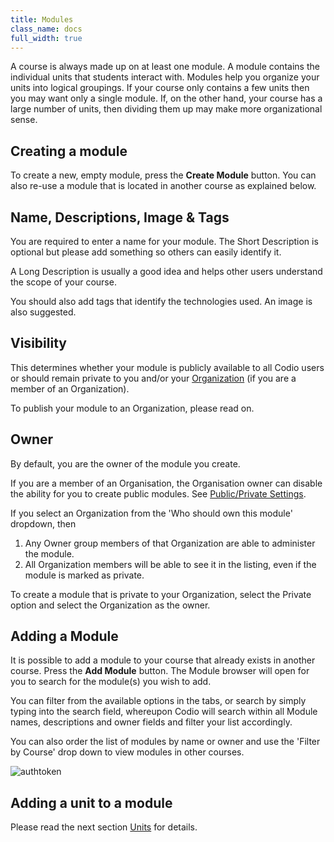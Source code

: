 ```yaml
---
title: Modules
class_name: docs
full_width: true
---
```


A course is always made up on at least one module. A module contains the individual units that students interact with. Modules help you organize your units into logical groupings. If your course only contains a few units then you may want only a single module. If, on the other hand, your course has a large number of units, then dividing them up may make more organizational sense.

## Creating a module
To create a new, empty module, press the **Create Module** button. You can also re-use a module that is located in another course as explained below.

## Name, Descriptions, Image & Tags
You are required to enter a name for your module. The Short Description is optional but please add something so others can easily identify it.

A Long Description is usually a good idea and helps other users understand the scope of your course.

You should also add tags that identify the technologies used. An image is also suggested.

## Visibility
This determines whether your module is publicly available to all Codio users or should remain private to you and/or your [Organization](/docs/teacher/create/adminrole/) (if you are a member of an Organization). 

To publish your module to an Organization, please read on.

## Owner
By default, you are the owner of the module you create.

If you are a member of an Organisation, the Organisation owner can disable the ability for you to create public modules. See [Public/Private Settings](/docs/teacher/create/public_private).

If you select an Organization from the 'Who should own this module' dropdown, then 

1. Any Owner group members of that Organization are able to administer the module.
2. All Organization members will be able to see it in the listing, even if the module is marked as private. 

To create a module that is private to your Organization, select the Private option and select the Organization as the owner.

## Adding a Module
It is possible to add a module to your course that already exists in another course. Press the **Add Module** button. 
The Module browser will open for you to search for the module(s) you wish to add. 

You can filter from the available options in the tabs, or search by simply typing into the search field, whereupon Codio will search within all Module names, descriptions and owner fields and filter your list accordingly.

You can also order the list of modules by name or owner and use the 'Filter by Course' drop down to view modules in other courses.

<img alt="authtoken" src="/img/docs/module_browser.png" class="simple"/>

## Adding a unit to a module
Please read the next section [Units](/docs/content/publish/unit-add) for details.


